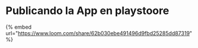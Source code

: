 # Publicando la App en playstoore

{% embed url="https://www.loom.com/share/62b030ebe491496d9fbd25285dd87319" %}



